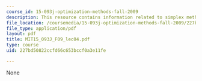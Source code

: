 ```yaml
---
course_id: 15-093j-optimization-methods-fall-2009
description: This resource contains information related to simplex method II.
file_location: /coursemedia/15-093j-optimization-methods-fall-2009/227bd50822ccfd66c653bccf0a3e11fe_MIT15_093J_F09_lec04.pdf
file_type: application/pdf
layout: pdf
title: MIT15_093J_F09_lec04.pdf
type: course
uid: 227bd50822ccfd66c653bccf0a3e11fe

---
```

None
